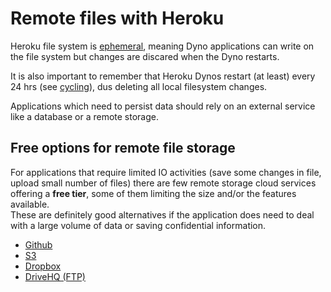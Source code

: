 # Remote files with Heroku

Heroku file system is [ephemeral](https://devcenter.heroku.com/articles/dynos#ephemeral-filesystem), meaning Dyno applications can write on the file system but 
changes are discared when the Dyno restarts.

It is also important to remember that Heroku Dynos restart (at least) every 24 hrs (see [cycling](https://devcenter.heroku.com/articles/dynos#restarting)), 
dus deleting all local filesystem changes.

Applications which need to persist data should rely on an external service like a database or a remote storage.

## Free options for remote file storage 

For applications that require limited IO activities (save some changes in file, upload small number of files) there are 
few remote storage cloud services offering a **free tier**, some of them limiting the size and/or the features available.  
These are definitely good alternatives if the application does need to deal with a large volume of data or saving confidential information.

* [Github](doc/Github.md)
* [S3](doc/S3.md)
* [Dropbox](doc/Dropbox.md)
* [DriveHQ (FTP)](doc/DriveHQ.md)


